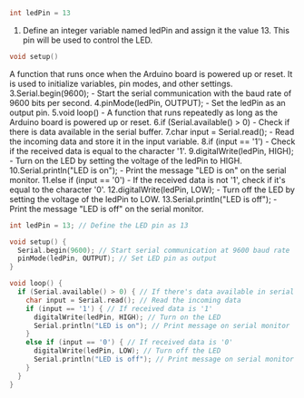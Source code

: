 ```c++
int ledPin = 13
```
1. Define an integer variable named ledPin and assign it the value 13. This pin will be used to control the LED.
```c++
void setup()
```
A function that runs once when the Arduino board is powered up or reset. It is used to initialize variables, pin modes, and other settings.
3.Serial.begin(9600); - Start the serial communication with the baud rate of 9600 bits per second.
4.pinMode(ledPin, OUTPUT); - Set the ledPin as an output pin.
5.void loop() - A function that runs repeatedly as long as the Arduino board is powered up or reset.
6.if (Serial.available() > 0) - Check if there is data available in the serial buffer.
7.char input = Serial.read(); - Read the incoming data and store it in the input variable.
8.if (input == '1') - Check if the received data is equal to the character '1'.
9.digitalWrite(ledPin, HIGH); - Turn on the LED by setting the voltage of the ledPin to HIGH.
10.Serial.println("LED is on"); - Print the message "LED is on" on the serial monitor.
11.else if (input == '0') - If the received data is not '1', check if it's equal to the character '0'.
12.digitalWrite(ledPin, LOW); - Turn off the LED by setting the voltage of the ledPin to LOW.
13.Serial.println("LED is off"); - Print the message "LED is off" on the serial monitor.

```C++
int ledPin = 13; // Define the LED pin as 13

void setup() {
  Serial.begin(9600); // Start serial communication at 9600 baud rate
  pinMode(ledPin, OUTPUT); // Set LED pin as output
}

void loop() {
  if (Serial.available() > 0) { // If there's data available in serial buffer
    char input = Serial.read(); // Read the incoming data
    if (input == '1') { // If received data is '1'
      digitalWrite(ledPin, HIGH); // Turn on the LED
      Serial.println("LED is on"); // Print message on serial monitor
    }
    else if (input == '0') { // If received data is '0'
      digitalWrite(ledPin, LOW); // Turn off the LED
      Serial.println("LED is off"); // Print message on serial monitor
    }
  }
}
```

